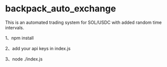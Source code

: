 # backpack_auto_exchange

This is an automated trading system for SOL/USDC with added random time intervals.

1、npm install

2、add your api keys in index.js

3、node ./index.js